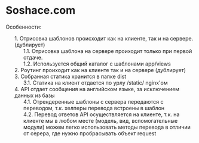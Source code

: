 <style>
    li { list-style-type: none; } /* Убираем исходную нумерацию у списка */
    ol { counter-reset: list1; } /* Инициируем счетчик */
    ol li:before {
        counter-increment: list1; /* Увеличиваем значение счетчика */
        content: counter(list1) ". "; /* Выводим число */
    }
    ol ol { counter-reset: list2; } /* Инициируем счетчик вложенного списка */
    ol ol li:before {
        counter-increment: list2; /* Увеличиваем значение счетчика вложенного списка */
        content: counter(list1) "." counter(list2) ". "; /* Выводим число */
    }
</style>
Soshace.com
====

Особенности:
<ol>
    <li>
        Отрисовка шаблонов происходит как на клиенте, так и на сервере. (дублирует)
        <ol>
            <li>
                Отрисовка шаблона на сервере проиходит только при первой отдаче.
            </li>
            <li>
                Используется общий каталог с шаблонами app/views
            </li>
        </ol>
    </li>
    <li>
        Роутинг проиходит как на клиенте так и на сервере (дублирует)
    </li>
    <li>
        Собранная статика хранится в папке dist
        <ol>
            <li>
                Статика на клиент отдается по урлу /static/ nginx'ом
            </li>
        </ol>
    </li>
    <li>
        API отдает сообщения на английском языке, за исключением данных из базы
        <ol>
            <li>
                Отрендеренные шаблоны с сервера передаются с переводом, т.к. хелперы перевода встроены в шаблон
            </li>
            <li>
                Перевод ответов API осуществляется на клиенте, т.к. на клиенте мы в любом месте (модель, вид,
                вспомогательные
                модули) можем
                легко использовать методы перевода в отличии от серера, где нужно пробрасывать объект request
            </li>
        </ol>
    </li>

</ol>
